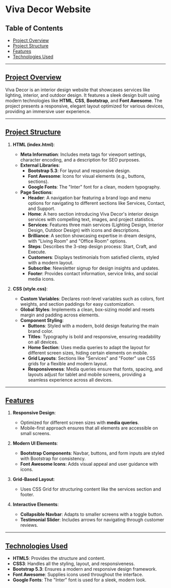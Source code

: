 # Viva Decor Website

## Table of Contents
- [Project Overview](#project-overview)
- [Project Structure](#project-structure)
- [Features](#features)
- [Technologies Used](#technologies-used)

---

## [Project Overview](#project-overview)

Viva Decor is an interior design website that showcases services like lighting, interior, and outdoor design. It features a sleek design built using modern technologies like **HTML**, **CSS**, **Bootstrap**, and **Font Awesome**. The project presents a responsive, elegant layout optimized for various devices, providing an immersive user experience.

---

## [Project Structure](#project-structure)

1. **HTML (index.html)**:
   - **Meta Information**: Includes meta tags for viewport settings, character encoding, and a description for SEO purposes.
   - **External Libraries**:
     - **Bootstrap 5.3**: For layout and responsive design.
     - **Font Awesome**: Icons for visual elements (e.g., buttons, sections).
     - **Google Fonts**: The "Inter" font for a clean, modern typography.
   - **Page Sections**:
     - **Header**: A navigation bar featuring a brand logo and menu options for navigating to different sections like Services, Contact, and Support.
     - **Home**: A hero section introducing Viva Decor's interior design services with compelling text, images, and project statistics.
     - **Services**: Features three main services (Lighting Design, Interior Design, Outdoor Design) with icons and descriptions.
     - **Brilliance**: A section showcasing expertise in dream designs, with "Living Room" and "Office Room" options.
     - **Steps**: Describes the 3-step design process: Start, Craft, and Execute.
     - **Customers**: Displays testimonials from satisfied clients, styled with a modern layout.
     - **Subscribe**: Newsletter signup for design insights and updates.
     - **Footer**: Provides contact information, service links, and social media icons.

2. **CSS (style.css)**:
   - **Custom Variables**: Declares root-level variables such as colors, font weights, and section paddings for easy customization.
   - **Global Styles**: Implements a clean, box-sizing model and resets margin and padding across elements.
   - **Component Styling**:
     - **Buttons**: Styled with a modern, bold design featuring the main brand color.
     - **Titles**: Typography is bold and responsive, ensuring readability on all devices.
     - **Home Section**: Uses media queries to adapt the layout for different screen sizes, hiding certain elements on mobile.
     - **Grid Layouts**: Sections like "Services" and "Footer" use CSS grids for a flexible and modern layout.
     - **Responsiveness**: Media queries ensure that fonts, spacing, and layouts adjust for tablet and mobile screens, providing a seamless experience across all devices.

---

## [Features](#features)

1. **Responsive Design**:
   - Optimized for different screen sizes with **media queries**.
   - Mobile-first approach ensures that all elements are accessible on small screens.
   
2. **Modern UI Elements**:
   - **Bootstrap Components**: Navbar, buttons, and form inputs are styled with Bootstrap for consistency.
   - **Font Awesome Icons**: Adds visual appeal and user guidance with icons.
   
3. **Grid-Based Layout**:
   - Uses CSS Grid for structuring content like the services section and footer.
   
4. **Interactive Elements**:
   - **Collapsible Navbar**: Adapts to smaller screens with a toggle button.
   - **Testimonial Slider**: Includes arrows for navigating through customer reviews.

---

## [Technologies Used](#technologies-used)

- **HTML5**: Provides the structure and content.
- **CSS3**: Handles all the styling, layout, and responsiveness.
- **Bootstrap 5.3**: Ensures a modern and responsive design framework.
- **Font Awesome**: Supplies icons used throughout the interface.
- **Google Fonts**: The "Inter" font is used for a sleek, modern look.
